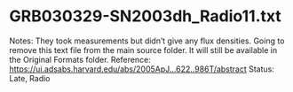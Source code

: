 # GRB030329-SN2003dh_Radio11.txt

Notes: They took measurements but didn’t give any flux densities. Going to remove this text file from the main source folder. It will still be available in the Original Formats folder.
Reference: https://ui.adsabs.harvard.edu/abs/2005ApJ...622..986T/abstract
Status: Late, Radio